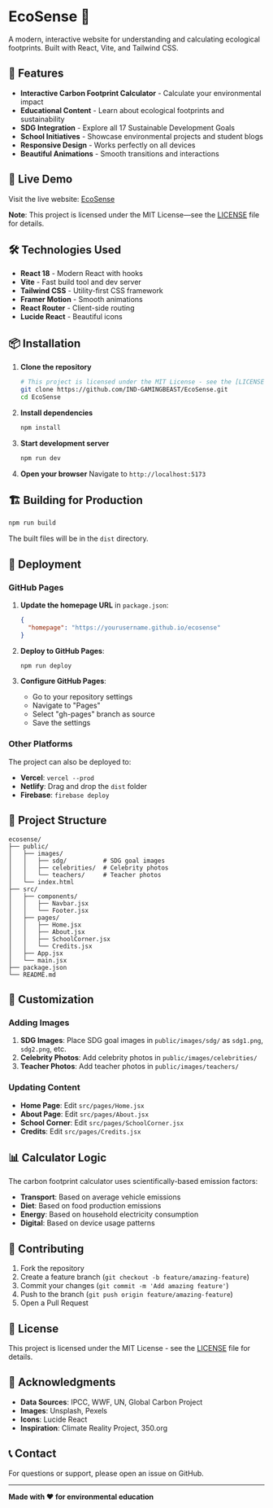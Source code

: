 # EcoSense 🌱

A modern, interactive website for understanding and calculating ecological footprints. Built with React, Vite, and Tailwind CSS.

## 🌟 Features

- **Interactive Carbon Footprint Calculator** - Calculate your environmental impact
- **Educational Content** - Learn about ecological footprints and sustainability
- **SDG Integration** - Explore all 17 Sustainable Development Goals
- **School Initiatives** - Showcase environmental projects and student blogs
- **Responsive Design** - Works perfectly on all devices
- **Beautiful Animations** - Smooth transitions and interactions

## 🚀 Live Demo

Visit the live website: [EcoSense](https://IND-GAMINGBEAST.github.io/EcoSense)

**Note**: This project is licensed under the MIT License—see the [LICENSE](LICENSE) file for details.

## 🛠️ Technologies Used

- **React 18** - Modern React with hooks
- **Vite** - Fast build tool and dev server
- **Tailwind CSS** - Utility-first CSS framework
- **Framer Motion** - Smooth animations
- **React Router** - Client-side routing
- **Lucide React** - Beautiful icons

## 📦 Installation

1. **Clone the repository**
   ```bash
   # This project is licensed under the MIT License - see the [LICENSE](LICENSE) file for details.
   git clone https://github.com/IND-GAMINGBEAST/EcoSense.git
   cd EcoSense
   ```

2. **Install dependencies**
   ```bash
   npm install
   ```

3. **Start development server**
   ```bash
   npm run dev
   ```

4. **Open your browser**
   Navigate to `http://localhost:5173`

## 🏗️ Building for Production

```bash
npm run build
```

The built files will be in the `dist` directory.

## 🚀 Deployment

### GitHub Pages

1. **Update the homepage URL** in `package.json`:
   ```json
   {
     "homepage": "https://yourusername.github.io/ecosense"
   }
   ```

2. **Deploy to GitHub Pages**:
   ```bash
   npm run deploy
   ```

3. **Configure GitHub Pages**:
   - Go to your repository settings
   - Navigate to "Pages"
   - Select "gh-pages" branch as source
   - Save the settings

### Other Platforms

The project can also be deployed to:
- **Vercel**: `vercel --prod`
- **Netlify**: Drag and drop the `dist` folder
- **Firebase**: `firebase deploy`

## 📁 Project Structure

```
ecosense/
├── public/
│   ├── images/
│   │   ├── sdg/          # SDG goal images
│   │   ├── celebrities/  # Celebrity photos
│   │   └── teachers/     # Teacher photos
│   └── index.html
├── src/
│   ├── components/
│   │   ├── Navbar.jsx
│   │   └── Footer.jsx
│   ├── pages/
│   │   ├── Home.jsx
│   │   ├── About.jsx
│   │   ├── SchoolCorner.jsx
│   │   └── Credits.jsx
│   ├── App.jsx
│   └── main.jsx
├── package.json
└── README.md
```

## 🎨 Customization

### Adding Images

1. **SDG Images**: Place SDG goal images in `public/images/sdg/` as `sdg1.png`, `sdg2.png`, etc.
2. **Celebrity Photos**: Add celebrity photos in `public/images/celebrities/`
3. **Teacher Photos**: Add teacher photos in `public/images/teachers/`

### Updating Content

- **Home Page**: Edit `src/pages/Home.jsx`
- **About Page**: Edit `src/pages/About.jsx`
- **School Corner**: Edit `src/pages/SchoolCorner.jsx`
- **Credits**: Edit `src/pages/Credits.jsx`

## 📊 Calculator Logic

The carbon footprint calculator uses scientifically-based emission factors:

- **Transport**: Based on average vehicle emissions
- **Diet**: Based on food production emissions
- **Energy**: Based on household electricity consumption
- **Digital**: Based on device usage patterns

## 🤝 Contributing

1. Fork the repository
2. Create a feature branch (`git checkout -b feature/amazing-feature`)
3. Commit your changes (`git commit -m 'Add amazing feature'`)
4. Push to the branch (`git push origin feature/amazing-feature`)
5. Open a Pull Request

## 📄 License

This project is licensed under the MIT License - see the [LICENSE](LICENSE) file for details.

## 🙏 Acknowledgments

- **Data Sources**: IPCC, WWF, UN, Global Carbon Project
- **Images**: Unsplash, Pexels
- **Icons**: Lucide React
- **Inspiration**: Climate Reality Project, 350.org

## 📞 Contact

For questions or support, please open an issue on GitHub.

---

**Made with ❤️ for environmental education**
